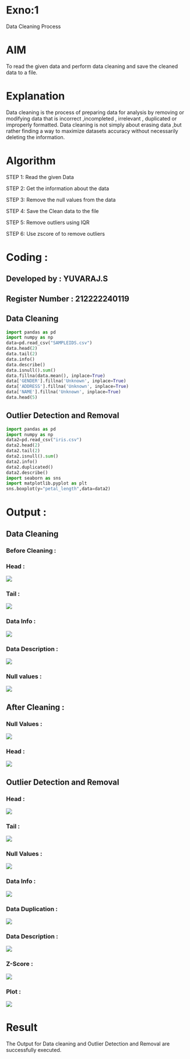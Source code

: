 # Exno:1
Data Cleaning Process

# AIM
To read the given data and perform data cleaning and save the cleaned data to a file.

# Explanation
Data cleaning is the process of preparing data for analysis by removing or modifying data that is incorrect ,incompleted , irrelevant , duplicated or improperly formatted. Data cleaning is not simply about erasing data ,but rather finding a way to maximize datasets accuracy without necessarily deleting the information.

# Algorithm
STEP 1: Read the given Data

STEP 2: Get the information about the data

STEP 3: Remove the null values from the data

STEP 4: Save the Clean data to the file

STEP 5: Remove outliers using IQR

STEP 6: Use zscore of to remove outliers

# Coding :
## Developed by : YUVARAJ.S
## Register Number : 212222240119
## Data Cleaning 
```py
import pandas as pd
import numpy as np
data=pd.read_csv("SAMPLEIDS.csv")
data.head(2)
data.tail(2)
data.info()
data.describe()
data.isnull().sum()
data.fillna(data.mean(), inplace=True)
data['GENDER'].fillna('Unknown', inplace=True)
data['ADDRESS'].fillna('Unknown', inplace=True)
data['NAME'].fillna('Unknown', inplace=True)
data.head(5)
```
##  Outlier Detection and Removal
```py
import pandas as pd
import numpy as np
data2=pd.read_csv("iris.csv")
data2.head(2)
data2.tail(2)
data2.isnull().sum()
data2.info()
data2.duplicated()
data2.describe()
import seaborn as sns
import matplotlib.pyplot as plt
sns.boxplot(y="petal_length",data=data2)
```
# Output :
## Data Cleaning
### Before Cleaning :
### Head :
![](./img/1.png)
### Tail : 
![](./img/2.png)
### Data Info :
![](./img/3.png)
### Data Description :
![](./img/4.png)
### Null values : 
![](./img/5.png)
## After Cleaning :
### Null Values :
![](./img/6.png)
### Head :
![](./img/7.png)
## Outlier Detection and Removal
### Head :
![](./img/11.png)
### Tail :
![](./img/12.png)
### Null Values :
![](./img/13.png)
### Data Info :
![](./img/14.png)
### Data Duplication :
![](./img/15.png)
### Data Description :
![](./img/16.png)
### Z-Score :
![](./img/17.png)
### Plot :
![](./img/18.png)
# Result
The Output for Data cleaning and Outlier Detection and Removal are successfully executed.